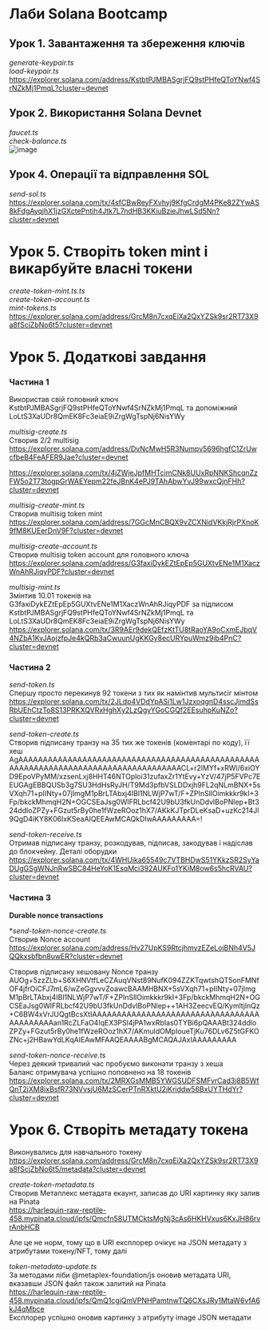 # Лаби Solana Bootcamp

## Урок 1. Завантаження та збереження ключів

*generate-keypair.ts  
load-keypair.ts*  
https://explorer.solana.com/address/KstbtPJMBASgrjFQ9stPHfeQToYNwf4SrNZkMj1PmqL?cluster=devnet

## Урок 2. Використання Solana Devnet

*faucet.ts*  
*check-balance.ts*  
![image](https://github.com/kostaloo/solana-training/assets/22592677/1caff9c5-473e-49b7-9703-9d353d71a78e)

## Урок 4. Операції та відправлення SOL

*send-sol.ts*  
https://explorer.solana.com/tx/4sfCBwReyFXvhyj9KfgCrdgM4PKe82ZYwAS8kFdgAyqjhX1jzGXctePntih4Jtk7L7ndHB3KKiuBzieJhwLSd5Nn?cluster=devnet

# Урок 5. Створіть token mint і викарбуйте власні токени

*create-token-mint.ts.ts  
create-token-account.ts  
mint-tokens.ts*  
https://explorer.solana.com/address/GrcM8n7cxqEiXa2QxYZSk9sr2RT73X9a8fScjZbNo6t5?cluster=devnet

# Урок 5. Додаткові завдання

### Частина 1

Використав свій головний ключ KstbtPJMBASgrjFQ9stPHfeQToYNwf4SrNZkMj1PmqL та допоміжний LoLtS3XaUDr8QmEK8Fc3eiaE9iZrgWgTspNj6NisYWy

*multisig-create.ts*  
Створив 2/2 multisig  
https://explorer.solana.com/address/DvNcMwH5R3Numpv5696hgfC1ZrUwcfbeB4FeAFER9Jae?cluster=devnet

https://explorer.solana.com/tx/4jZWjeJpfMHTcimCNk8UUxRpNNKShcqnZzFW5o2T73togpGrWAEYepm22feJBnK4ePJ9TAhAbwYvJ99wxcQjnFHh?cluster=devnet

*multisig-create-mint.ts*  
Створив multisig token mint  
https://explorer.solana.com/address/7GGcMnCBQX9vZCXNidVKkjRjrPXnoK9fM8KUEerDnV9F?cluster=devnet

*multisig-create-account.ts*  
Створив multisig token account для головного ключа  
https://explorer.solana.com/address/G3faxiDykEZtEpEp5GUXtvENe1M1XaczWnAhRJiqyPDF?cluster=devnet

*multisig-mint.ts*  
Змінтив 10.01 токенів на G3faxiDykEZtEpEp5GUXtvENe1M1XaczWnAhRJiqyPDF за підписом KstbtPJMBASgrjFQ9stPHfeQToYNwf4SrNZkMj1PmqL та LoLtS3XaUDr8QmEK8Fc3eiaE9iZrgWgTspNj6NisYWy  
https://explorer.solana.com/tx/3R9AEr9dekQEfzKtTU8tRaoYA9oCxmEJbqV4NZbA1KvJAojzfpJe4kQRb3aCwuunUgKKGy8ecURYpuWmz9ib4PnC?cluster=devnet

### Частина 2

*send-token.ts*  
Спершу просто перекинув 92 токени з тих як намінтив мультисіг мінтом  
https://explorer.solana.com/tx/2JLdp4VDdYpASi1Lw1JzxoqgnD4sscJjmdSsRbUEhCtzTo8S13PRKXQVRxHghXy2LzQgyYGoCGQf2EEsuhpKuNZo?cluster=devnet

*send-token-create.ts*  
Створив підписану транзу на 35 тих же токенів (коментарі по коду), її хеш  
AgAAAAAAAAAAAAAAAAAAAAAAAAAAAAAAAAAAAAAAAAAAAAAAAAAAAAAAAAAAAAAAAAAAAAAAAAAAAAAAAAAAAACL+r2lMYf+xRWl/6xiOYD9EpoVPyMM/xzsenLxj8HHT46NTOploi31zufaxZr1YtEvy+YzV/47jP5FVPc7EEUGAgEBBQUSb3g7SU3HdHsRyJH/T9Md3pfbVSLDDxjh9FL2qNLmBNX+5sVXqh71+pIINty+07jImgM1pBrLTAbxj4IBl1NLWjP7wT/F+ZPInSllOimkkkr9kI+3Fp/bkckMhmqH2N+OGCSEaJsg0WlFRLbcf42U9bU3fkUnDdvlBoPNlep+Bt324ddloZPZy+FGzut5rBy0he1fWzeROoz1hX7/AKkKJTprDLeKsaD+uzKc214Jl9QgD4iKY8K06lxKSeaAIQEEAwMCAQkDIwAAAAAAAAA=!

*send-token-receive.ts*  
Отримав підписану транзу, розкодував, підписав, закодував і надіслав до блокчейну. Деталі оборудки  
https://explorer.solana.com/tx/4WHUika65549c7VTBHDwS51YKkzSR2SyYaDUgGSgWNJnRwSBC84HeYoK1EsqMci392AUKFo1YKiM8ow6s5hcRVAU?cluster=devnet

### Частина 3

**Durable nonce transactions**

**send-token-nonce-create.ts*  
Створив Nonce account  
https://explorer.solana.com/address/Hv27UpKS9RtcjhmyzEZeLojBNh4V5JQQkxsbfbn8uwER?cluster=devnet

Створив підписану хешовану Nonce транзу  
AUOg+5zzZLb+S6XHNVtfLeCZAuqVNst89NufK094ZZKTqwtshQT5onFMNfOF4jfrOiCFJ7mL6/wZeGgvvvZoawcBAAMHBNX+5sVXqh71+pIINty+07jImgM1pBrLTAbxj4IBl1NLWjP7wT/F+ZPInSllOimkkkr9kI+3Fp/bkckMhmqH2N+OGCSEaJsg0WlFRLbcf42U9bU3fkUnDdvlBoPNlep++1AH3ZeecvEQ/KymltjlnQz+C6BW4xVrJUQgtBcsXtIAAAAAAAAAAAAAAAAAAAAAAAAAAAAAAAAAAAAAAAAAAAan1RcZLFaO4IqEX3PSl4jPA1wxRbIas0TYBi6pQAAABt324ddloZPZy+FGzut5rBy0he1fWzeROoz1hX7/AKmuldOMpIoueTjKu76DLv6Z5tGFKOZNc+j2HBawYdLKqAIEAwMFAAQEAAAABgMCAQAJAxIAAAAAAAAA

*send-token-nonce-receive.ts*  
Через деякий тривалий час пробуємо виконати транзу з хеша  
Баланс отримувача успішно поповнено на 18 токенів  
https://explorer.solana.com/tx/2MRXGsMMB5YWGSUDFSMFvrCad3j8B5WfQnT2jXM8ixBsfR73NVvsjU6MzSCerPTnRXktU2jKriddw56BxUYTHdYr?cluster=devnet

# Урок 6. Створіть метадату токена

Виконувались для навчального токену  
https://explorer.solana.com/address/GrcM8n7cxqEiXa2QxYZSk9sr2RT73X9a8fScjZbNo6t5/metadata?cluster=devnet

*create-token-metadata.ts*  
Створив Метаплекс метадата екаунт, записав до URI картинку яку залив на Pinata  
https://harlequin-raw-reptile-458.mypinata.cloud/ipfs/Qmcfn58UTMCktsMgNj3cAs6HKHVxus6KxJH86rvrAnbHCB

Але це не норм, тому що в URI експлорер очікує на JSON метадату з атрибутами токену/NFT, тому далі

*token-metadata-update.ts*  
За методами ліби @metaplex-foundation/js оновив метадата URI, вказавши JSON файл також залитий на Pinata  
https://harlequin-raw-reptile-458.mypinata.cloud/ipfs/QmQ1cgjQmVPNHPamtnwTQ6CXsJRy1MtaW6vfA6kJ4qMbce  
Експлорер успішно оновив картинку з атрибуту image JSON метадати
